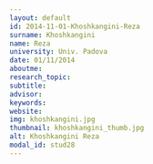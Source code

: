 ```yaml
---
layout: default 
id: 2014-11-01-Khoshkangini-Reza
surname: Khoshkangini
name: Reza
university: Univ. Padova
date: 01/11/2014
aboutme: 
research_topic: 
subtitle: 
advisor: 
keywords: 
website: 
img: khoshkangini.jpg
thumbnail: khoshkangini_thumb.jpg
alt: Khoshkangini Reza
modal_id: stud28
---
```

